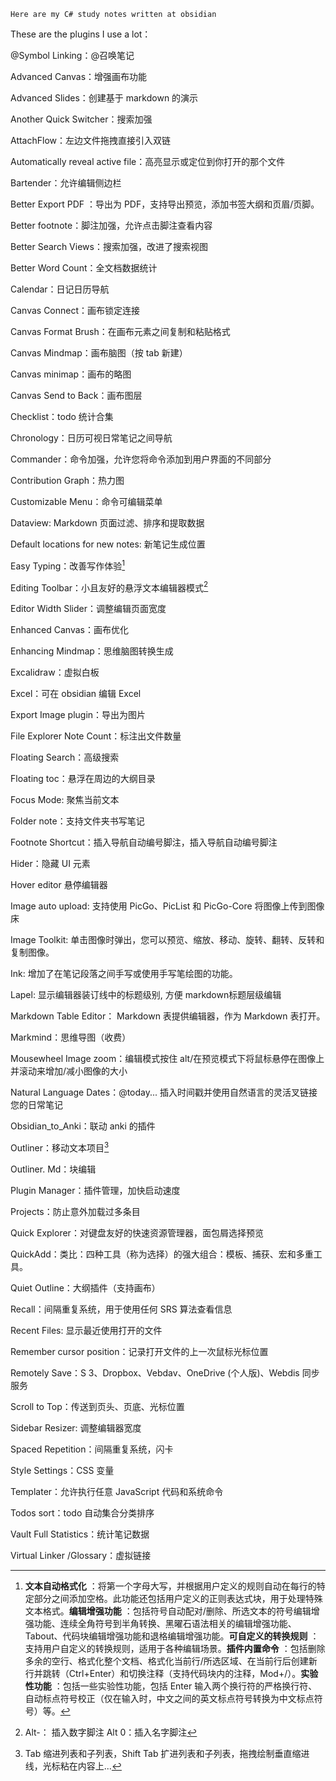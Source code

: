 `Here are my C# study notes written at obsidian`

These are the plugins I use a lot：

@Symbol Linking：@召唤笔记

Advanced Canvas：增强画布功能

Advanced Slides：创建基于 markdown 的演示

Another Quick Switcher：搜索加强

AttachFlow：左边文件拖拽直接引入双链

Automatically reveal active file：高亮显示或定位到你打开的那个文件

Bartender：允许编辑侧边栏

Better Export PDF ：导出为 PDF，支持导出预览，添加书签大纲和页眉/页脚。

Better footnote：脚注加强，允许点击脚注查看内容

Better Search Views：搜索加强，改进了搜索视图

Better Word Count：全文档数据统计

Calendar：日记日历导航

Canvas Connect：画布锁定连接

Canvas Format Brush：在画布元素之间复制和粘贴格式

Canvas Mindmap：画布脑图（按 tab 新建）

Canvas minimap：画布的略图

Canvas Send to Back：画布图层

Checklist：todo 统计合集

Chronology：日历可视日常笔记之间导航

Commander：命令加强，允许您将命令添加到用户界面的不同部分

Contribution Graph：热力图

Customizable Menu：命令可编辑菜单

Dataview: Markdown 页面过滤、排序和提取数据

Default locations for new notes: 新笔记生成位置

Easy Typing：改善写作体验[^1]

Editing Toolbar：小且友好的悬浮文本编辑器模式[^2]

Editor Width Slider：调整编辑页面宽度

Enhanced Canvas：画布优化

Enhancing Mindmap：思维脑图转换生成

Excalidraw：虚拟白板

Excel：可在 obsidian 编辑 Excel

Export Image plugin：导出为图片

File Explorer Note Count：标注出文件数量

Floating Search：高级搜索

Floating toc：悬浮在周边的大纲目录

Focus Mode: 聚焦当前文本

Folder note：支持文件夹书写笔记

Footnote Shortcut：插入导航自动编号脚注，插入导航自动编号脚注

Hider：隐藏 UI 元素

Hover editor 悬停编辑器

Image auto upload: 支持使用 PicGo、PicList 和 PicGo-Core 将图像上传到图像床

Image Toolkit: 单击图像时弹出，您可以预览、缩放、移动、旋转、翻转、反转和复制图像。

Ink: 增加了在笔记段落之间手写或使用手写笔绘图的功能。

Lapel: 显示编辑器装订线中的标题级别, 方便 markdown标题层级编辑

Markdown Table Editor： Markdown 表提供编辑器，作为 Markdown 表打开。

Markmind：思维导图（收费）

Mousewheel Image zoom：编辑模式按住 alt/在预览模式下将鼠标悬停在图像上并滚动来增加/减小图像的大小

Natural Language Dates：@today... 插入时间戳并使用自然语言的灵活叉链接您的日常笔记

Obsidian_to_Anki：联动 anki 的插件

Outliner：移动文本项目[^3]

Outliner. Md：块编辑

Plugin Manager：插件管理，加快启动速度

Projects：防止意外加载过多条目

Quick Explorer：对键盘友好的快速资源管理器，面包屑选择预览

QuickAdd：类比：四种工具（称为选择）的强大组合：模板、捕获、宏和多重工具。

Quiet Outline：大纲插件（支持画布）

Recall：间隔重复系统，用于使用任何 SRS 算法查看信息

Recent Files: 显示最近使用打开的文件

Remember cursor position：记录打开文件的上一次鼠标光标位置

Remotely Save：S 3、Dropbox、Vebdav、OneDrive (个人版)、Webdis 同步服务

Scroll to Top：传送到页头、页底、光标位置

Sidebar Resizer: 调整编辑器宽度

Spaced Repetition：间隔重复系统，闪卡

Style Settings：CSS 变量

Templater：允许执行任意 JavaScript 代码和系统命令

Todos sort：todo 自动集合分类排序

Vault Full Statistics：统计笔记数据

Virtual Linker /Glossary：虚拟链接







[^1]: **文本自动格式化** ：将第一个字母大写，并根据用户定义的规则自动在每行的特定部分之间添加空格。此功能还包括用户定义的正则表达式块，用于处理特殊文本格式。**编辑增强功能** ：包括符号自动配对/删除、所选文本的符号编辑增强功能、连续全角符号到半角转换、黑曜石语法相关的编辑增强功能、Tabout、代码块编辑增强功能和退格编辑增强功能。**可自定义的转换规则** ：支持用户自定义的转换规则，适用于各种编辑场景。**插件内置命令** ：包括删除多余的空行、格式化整个文档、格式化当前行/所选区域、在当前行后创建新行并跳转（Ctrl+Enter）和切换注释（支持代码块内的注释，Mod+/）。**实验性功能** ：包括一些实验性功能，包括 Enter 输入两个换行符的严格换行符、自动标点符号校正（仅在输入时，中文之间的英文标点符号转换为中文标点符号）等。

[^2]: Alt-： 插入数字脚注    Alt 0：插入名字脚注

[^3]: Tab 缩进列表和子列表，Shift Tab 扩进列表和子列表，拖拽绘制垂直缩进线，光标粘在内容上...

